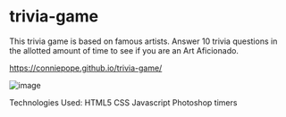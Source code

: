 # trivia-game

This trivia game is based on famous artists.
Answer 10 trivia questions in the allotted amount of time to see if you are an Art Aficionado.

https://conniepope.github.io/trivia-game/

![image](https://user-images.githubusercontent.com/47279070/59949361-d9899100-9440-11e9-8302-9bc0e38c4a6d.png)

Technologies Used:
HTML5
CSS
Javascript
Photoshop
timers
